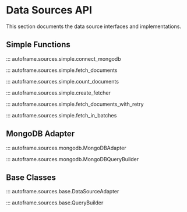 # Data Sources API

This section documents the data source interfaces and implementations.

## Simple Functions

::: autoframe.sources.simple.connect_mongodb

::: autoframe.sources.simple.fetch_documents

::: autoframe.sources.simple.count_documents

::: autoframe.sources.simple.create_fetcher

::: autoframe.sources.simple.fetch_documents_with_retry

::: autoframe.sources.simple.fetch_in_batches

## MongoDB Adapter

::: autoframe.sources.mongodb.MongoDBAdapter

::: autoframe.sources.mongodb.MongoDBQueryBuilder

## Base Classes

::: autoframe.sources.base.DataSourceAdapter

::: autoframe.sources.base.QueryBuilder